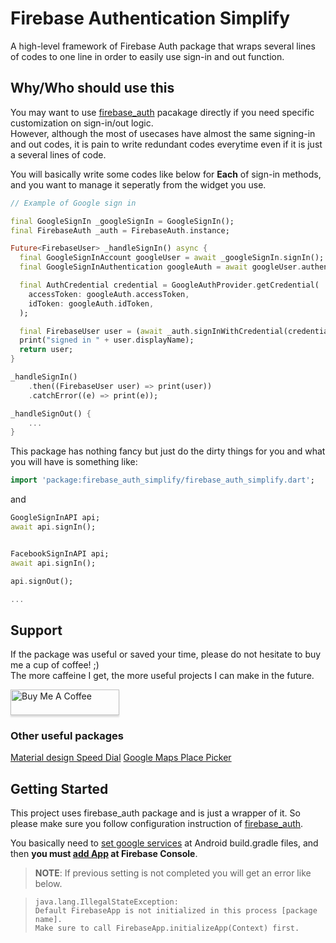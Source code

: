 # Firebase Authentication Simplify

A high-level framework of Firebase Auth package that wraps several lines of codes to one line in order to easily use sign-in and out function.

## Why/Who should use this

You may want to use [firebase_auth](https://pub.dev/packages/firebase_auth) pacakage directly if you need specific customization on sign-in/out logic.  
However, although the most of usecases have almost the same signing-in and out codes, it is pain to write redundant codes everytime even if it is just a several lines of code. 

You will basically write some codes like below for **Each** of sign-in methods, and you want to manage it seperatly from the widget you use.

```dart
// Example of Google sign in

final GoogleSignIn _googleSignIn = GoogleSignIn();
final FirebaseAuth _auth = FirebaseAuth.instance;

Future<FirebaseUser> _handleSignIn() async {
  final GoogleSignInAccount googleUser = await _googleSignIn.signIn();
  final GoogleSignInAuthentication googleAuth = await googleUser.authentication;

  final AuthCredential credential = GoogleAuthProvider.getCredential(
    accessToken: googleAuth.accessToken,
    idToken: googleAuth.idToken,
  );

  final FirebaseUser user = (await _auth.signInWithCredential(credential)).user;
  print("signed in " + user.displayName);
  return user;
}

_handleSignIn()
    .then((FirebaseUser user) => print(user))
    .catchError((e) => print(e));

_handleSignOut() {
    ...
}
```

This package has nothing fancy but just do the dirty things for you and what you will have is something like:

```dart
import 'package:firebase_auth_simplify/firebase_auth_simplify.dart';
```

and

```dart
GoogleSignInAPI api;
await api.signIn();


FacebookSignInAPI api;
await api.signIn();

api.signOut();

...
```

## Support
If the package was useful or saved your time, please do not hesitate to buy me a cup of coffee! ;)  
The more caffeine I get, the more useful projects I can make in the future. 

<a href="https://www.buymeacoffee.com/Oj17EcZ" target="_blank"><img src="https://www.buymeacoffee.com/assets/img/custom_images/orange_img.png" alt="Buy Me A Coffee" style="height: 41px !important;width: 174px !important;box-shadow: 0px 3px 2px 0px rgba(190, 190, 190, 0.5) !important;-webkit-box-shadow: 0px 3px 2px 0px rgba(190, 190, 190, 0.5) !important;" ></a>

### Other useful packages
[Material design Speed Dial](https://github.com/fysoul17/flutter_speed_dial_material_design)
[Google Maps Place Picker](https://github.com/fysoul17/google_maps_place_picker/edit/master/README.md)


## Getting Started

This project uses firebase_auth package and is just a wrapper of it. So please make sure you follow configuration instruction of [firebase_auth](https://pub.dev/packages/firebase_auth).

You basically need to [set google services](https://pub.dev/packages/firebase_auth) at Android build.gradle files, and then **you must [add App](https://codelabs.developers.google.com/codelabs/flutter-firebase/index.html#6) at Firebase Console**.

> **NOTE**: If previous setting is not completed you will get an error like below.

> ```
> java.lang.IllegalStateException:
> Default FirebaseApp is not initialized in this process [package name].
> Make sure to call FirebaseApp.initializeApp(Context) first.
> ```
